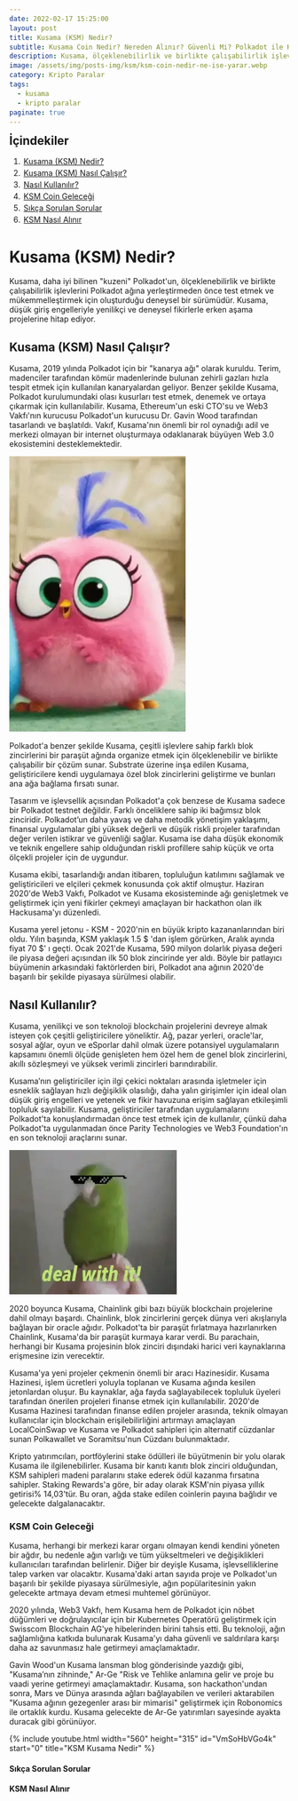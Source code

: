 ```yaml
---
date: 2022-02-17 15:25:00
layout: post
title: Kusama (KSM) Nedir?
subtitle: Kusama Coin Nedir? Nereden Alınır? Güvenli Mi? Polkadot ile Kusama Farkı Nedir? Kusama Coin yorum 2022
description: Kusama, ölçeklenebilirlik ve birlikte çalışabilirlik işlevlerini Polkadot ağına yerleştirmeden önce test etmek ve mükemmelleştirmek için oluşturduğu deneysel bir sürümüdür.
image: /assets/img/posts-img/ksm/ksm-coin-nedir-ne-ise-yarar.webp
category: Kripto Paralar
tags:
  - kusama
  - kripto paralar
paginate: true
---
```

<b style="text-align:center; font-size: 150%;">İçindekiler</b>
<ol style="margin: 0;">
	<li style="padding: 2px;"><a href="#1">Kusama (KSM) Nedir?</a></li>
	<li style="padding: 2px;"><a href="#2">Kusama (KSM) Nasıl Çalışır?</a></li>
	<li style="padding: 2px;"><a href="#3">Nasıl Kullanılır?</a></li>
	<li style="padding: 2px;"><a href="#4">KSM Coin Geleceği</a></li>
	<li style="padding: 2px;"><a href="#5">Sıkça Sorulan Sorular</a></li>
	<li style="padding: 2px;"><a href="#6">KSM Nasıl Alınır</a></li>
</ol>
<h1 id="1">Kusama (KSM) Nedir?</h1>
<p>
Kusama, daha iyi bilinen "kuzeni" Polkadot'un, ölçeklenebilirlik ve birlikte
çalışabilirlik işlevlerini Polkadot ağına yerleştirmeden önce test etmek ve
mükemmelleştirmek için oluşturduğu deneysel bir sürümüdür. Kusama, düşük giriş
engelleriyle yenilikçi ve deneysel fikirlerle erken aşama projelerine hitap
ediyor.
</p>
<h2 id="2">Kusama (KSM) Nasıl Çalışır?</h2>
<p>
Kusama, 2019 yılında Polkadot için bir "kanarya ağı" olarak kuruldu. Terim,
madenciler tarafından kömür madenlerinde bulunan zehirli gazları hızla tespit
etmek için kullanılan kanaryalardan geliyor. Benzer şekilde Kusama, Polkadot
kurulumundaki olası kusurları test etmek, denemek ve ortaya çıkarmak için
kullanılabilir. Kusama, Ethereum'un eski CTO'su ve Web3 Vakfı'nın kurucusu
Polkadot'un kurucusu Dr. Gavin Wood tarafından tasarlandı ve başlatıldı. Vakıf,
Kusama'nın önemli bir rol oynadığı adil ve merkezi olmayan bir internet
oluşturmaya odaklanarak büyüyen Web 3.0 ekosistemini desteklemektedir.
</p>
<picture>
  <source media="(min-width: 650px" srcset="/assets/img/posts-img/ksm/ksm-gelecegi.webp">
  <img src="/assets/img/posts-img/ksm/ksm-proje.webp" alt="1 kusama kaç dolar" style="width:auto;">
</picture>
<p>
Polkadot'a benzer şekilde Kusama, çeşitli işlevlere sahip farklı blok
zincirlerini bir paraşüt ağında organize etmek için ölçeklenebilir ve birlikte
çalışabilir bir çözüm sunar. Substrate üzerine inşa edilen Kusama,
geliştiricilere kendi uygulamaya özel blok zincirlerini geliştirme ve bunları
ana ağa bağlama fırsatı sunar.
</p>
<p>
Tasarım ve işlevsellik açısından Polkadot'a çok benzese de Kusama sadece bir
Polkadot testnet değildir. Farklı önceliklere sahip iki bağımsız blok
zinciridir. Polkadot’un daha yavaş ve daha metodik yönetişim yaklaşımı, finansal
uygulamalar gibi yüksek değerli ve düşük riskli projeler tarafından değer
verilen istikrar ve güvenliği sağlar. Kusama ise daha düşük ekonomik ve teknik
engellere sahip olduğundan riskli profillere sahip küçük ve orta ölçekli
projeler için de uygundur.
</p>
<p>
Kusama ekibi, tasarlandığı andan itibaren, topluluğun katılımını sağlamak ve
geliştiricileri ve elçileri çekmek konusunda çok aktif olmuştur. Haziran 2020'de
Web3 Vakfı, Polkadot ve Kusama ekosisteminde ağı genişletmek ve geliştirmek için
yeni fikirler çekmeyi amaçlayan bir hackathon olan ilk Hackusama'yı düzenledi.
</p>
<p>
Kusama yerel jetonu - KSM - 2020'nin en büyük kripto kazananlarından biri oldu.
Yılın başında, KSM yaklaşık 1.5 $ 'dan işlem görürken, Aralık ayında fiyat 70 $'
ı geçti. Ocak 2021'de Kusama, 590 milyon dolarlık piyasa değeri ile piyasa
değeri açısından ilk 50 blok zincirinde yer aldı. Böyle bir patlayıcı büyümenin
arkasındaki faktörlerden biri, Polkadot ana ağının 2020'de başarılı bir şekilde
piyasaya sürülmesi olabilir.
</p>
<h2 id="3">Nasıl Kullanılır?</h2>
<p>
Kusama, yenilikçi ve son teknoloji blockchain projelerini devreye almak isteyen
çok çeşitli geliştiricilere yöneliktir. Ağ, pazar yerleri, oracle'lar, sosyal
ağlar, oyun ve eSporlar dahil olmak üzere potansiyel uygulamaların kapsamını
önemli ölçüde genişleten hem özel hem de genel blok zincirlerini, akıllı
sözleşmeyi ve yüksek verimli zincirleri barındırabilir.
</p>
<p>
Kusama’nın geliştiriciler için ilgi çekici noktaları arasında işletmeler için
esneklik sağlayan hızlı değişiklik olasılığı, daha yalın girişimler için ideal
olan düşük giriş engelleri ve yetenek ve fikir havuzuna erişim sağlayan
etkileşimli topluluk sayılabilir. Kusama, geliştiriciler tarafından
uygulamalarını Polkadot'ta konuşlandırmadan önce test etmek için de kullanılır,
çünkü daha Polkadot'ta uygulanmadan önce Parity Technologies ve Web3
Foundation'ın en son teknoloji araçlarını sunar.
</p>
<picture>
  <source media="(min-width: 650px" srcset="/assets/img/posts-img/ksm/love-coin.webp">
  <img src="/assets/img/posts-img/ksm/kus-para.webp" alt="kusama coin yorum 2022" style="width:auto;">
</picture>
<p>
2020 boyunca Kusama, Chainlink gibi bazı büyük blockchain projelerine dahil
olmayı başardı. Chainlink, blok zincirlerini gerçek dünya veri akışlarıyla
bağlayan bir oracle ağıdır. Polkadot'ta bir paraşüt fırlatmaya hazırlanırken
Chainlink, Kusama'da bir paraşüt kurmaya karar verdi. Bu parachain, herhangi bir
Kusama projesinin blok zinciri dışındaki harici veri kaynaklarına erişmesine
izin verecektir.
</p>
<p>
Kusama'ya yeni projeler çekmenin önemli bir aracı Hazinesidir. Kusama Hazinesi,
işlem ücretleri yoluyla toplanan ve Kusama ağında kesilen jetonlardan oluşur. Bu
kaynaklar, ağa fayda sağlayabilecek topluluk üyeleri tarafından önerilen
projeleri finanse etmek için kullanılabilir. 2020'de Kusama Hazinesi tarafından
finanse edilen projeler arasında, teknik olmayan kullanıcılar için blockchain
erişilebilirliğini artırmayı amaçlayan LocalCoinSwap ve Kusama ve Polkadot
sahipleri için alternatif cüzdanlar sunan Polkawallet ve Soramitsu'nun Cüzdanı
bulunmaktadır.
</p>
<p>
Kripto yatırımcıları, portföylerini stake ödülleri ile büyütmenin bir yolu
olarak Kusama ile ilgilenebilirler. Kusama bir kanıtı kanıtı blok zinciri
olduğundan, KSM sahipleri madeni paralarını stake ederek ödül kazanma fırsatına
sahipler. Staking Rewards'a göre, bir aday olarak KSM'nin piyasa yıllık
getirisi% 14,03'tür. Bu oran, ağda stake edilen coinlerin payına bağlıdır ve
gelecekte dalgalanacaktır.
</p>
<h3 id="4">KSM Coin Geleceği</h3>
<p>
Kusama, herhangi bir merkezi karar organı olmayan kendi kendini yöneten bir
ağdır, bu nedenle ağın varlığı ve tüm yükseltmeleri ve değişiklikleri
kullanıcıları tarafından belirlenir. Diğer bir deyişle Kusama, işlevselliklerine
talep varken var olacaktır. Kusama'daki artan sayıda proje ve Polkadot'un
başarılı bir şekilde piyasaya sürülmesiyle, ağın popülaritesinin yakın gelecekte
artmaya devam etmesi muhtemel görünüyor.
</p>
<p>
2020 yılında, Web3 Vakfı, hem Kusama hem de Polkadot için nöbet düğümleri ve
doğrulayıcılar için bir Kubernetes Operatörü geliştirmek için Swisscom
Blockchain AG'ye hibelerinden birini tahsis etti. Bu teknoloji, ağın
sağlamlığına katkıda bulunarak Kusama'yı daha güvenli ve saldırılara karşı daha
az savunmasız hale getirmeyi amaçlamaktadır.
</p>
<p>
Gavin Wood'un Kusama lansman blog gönderisinde yazdığı gibi, "Kusama’nın
zihninde," Ar-Ge "Risk ve Tehlike anlamına gelir ve proje bu vaadi yerine
getirmeyi amaçlamaktadır. Kusama, son hackathon'undan sonra, Mars ve Dünya
arasında ağları bağlayabilen ve verileri aktarabilen "Kusama ağının gezegenler
arası bir mimarisi" geliştirmek için Robonomics ile ortaklık kurdu. Kusama
gelecekte de Ar-Ge yatırımları sayesinde ayakta duracak gibi görünüyor.
</p>
{% include youtube.html width="560" height="315" id="VmSoHbVGo4k" start="0" title="KSM Kusama Nedir" %}
<h4 id="5">Sıkça Sorulan Sorular</h4>

<h4 id="6">KSM Nasıl Alınır</h4>
